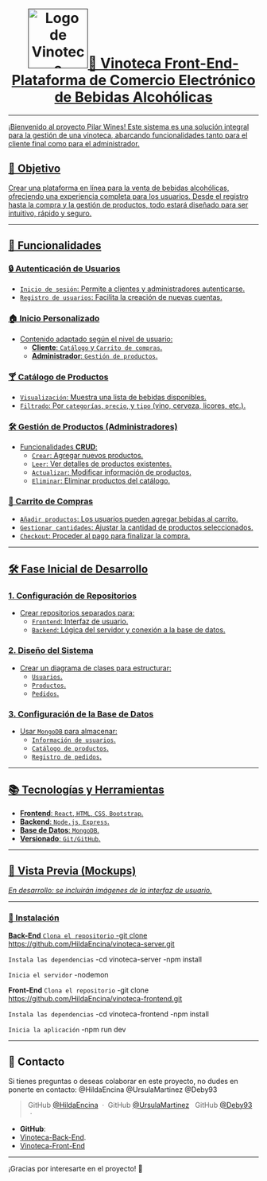 <h1 align="center">
  <br>
  <a href=""><img src="https://drive.google.com/uc?export=view&id=1ZAB0cuvjDPO1wcQ0mV6IEjY0d2aYCur8" alt="Logo de Vinoteca" width="120></a>
</h1>

# 🥂 Vinoteca Front-End- Plataforma de Comercio Electrónico de Bebidas Alcohólicas 

---
¡Bienvenido al proyecto Pilar Wines! Este sistema es una solución integral para la gestión de una vinoteca, abarcando funcionalidades tanto para el cliente final como para el administrador.

## **🎯 Objetivo**
Crear una plataforma en línea para la venta de bebidas alcohólicas, ofreciendo una experiencia completa para los usuarios. Desde el registro hasta la compra y la gestión de productos, todo estará diseñado para ser intuitivo, rápido y seguro.

---

## **🚀 Funcionalidades**

### **🔒 Autenticación de Usuarios**

- `Inicio de sesión`: Permite a clientes y administradores autenticarse.  
- `Registro de usuarios`: Facilita la creación de nuevas cuentas.  

### **🏠 Inicio Personalizado**
- Contenido adaptado según el nivel de usuario:
  - **Cliente**: `Catálogo` y `Carrito de compras`.  
  - **Administrador**: `Gestión de productos`.  

### **🍸 Catálogo de Productos**
- `Visualización`: Muestra una lista de bebidas disponibles.  
- `Filtrado`: Por `categorías`, `precio`, y `tipo` (vino, cerveza, licores, etc.).  

### **🛠 Gestión de Productos (Administradores)**
- Funcionalidades **CRUD**:
  - `Crear`: Agregar nuevos productos.  
  - `Leer`: Ver detalles de productos existentes.  
  - `Actualizar`: Modificar información de productos.  
  - `Eliminar`: Eliminar productos del catálogo.  

### **🛒 Carrito de Compras**
- `Añadir productos`: Los usuarios pueden agregar bebidas al carrito.  
- `Gestionar cantidades`: Ajustar la cantidad de productos seleccionados.  
- `Checkout`: Proceder al pago para finalizar la compra.  

---

## **🛠️ Fase Inicial de Desarrollo**

### **1. Configuración de Repositorios**
- Crear repositorios separados para:  
  - `Frontend`: Interfaz de usuario.  
  - `Backend`: Lógica del servidor y conexión a la base de datos.  

### **2. Diseño del Sistema**
- Crear un diagrama de clases para estructurar:
  - `Usuarios`.  
  - `Productos`.  
  - `Pedidos`.  

### **3. Configuración de la Base de Datos**
- Usar `MongoDB` para almacenar:
  - `Información de usuarios`.  
  - `Catálogo de productos`.  
  - `Registro de pedidos`.  

---

## **📚 Tecnologías y Herramientas**
- **Frontend**: `React`, `HTML`, `CSS`, `Bootstrap`.  
- **Backend**: `Node.js`, `Express`.  
- **Base de Datos**: `MongoDB`.  
- **Versionado**: `Git/GitHub`.  

---

## **📌 Vista Previa (Mockups)**

_En desarrollo: se incluirán imágenes de la interfaz de usuario._  

---

### **🚀 Instalación**

**Back-End**
`Clona el repositorio`
-git clone https://github.com/HildaEncina/vinoteca-server.git

`Instala las dependencias`
-cd vinoteca-server
-npm install

`Inicia el servidor`
-nodemon


**Front-End**
`Clona el repositorio`
-git clone https://github.com/HildaEncina/vinoteca-frontend.git

`Instala las dependencias`
-cd vinoteca-frontend
-npm install

`Inicia la aplicación`
-npm run dev 

---
## **📩 Contacto**
Si tienes preguntas o deseas colaborar en este proyecto, no dudes en ponerte en contacto:
@HildaEncina
@UrsulaMartinez
@Deby93

> GitHub [@HildaEncina](https://github.com/HildaEncina) &nbsp;&middot;&nbsp;
> GitHub [@UrsulaMartinez](https://github.com/UrsulaMartinez) &nbsp;
> GitHub [@Deby93](https://github.com/Deby93) &nbsp;&middot;&nbsp;

- **GitHub**:
-  [Vinoteca-Back-End](https://github.com/HildaEncina/vinoteca-server/).
-  [Vinoteca-Front-End](https://github.com/HildaEncina/vinoteca-frontend)

---

¡Gracias por interesarte en el proyecto! 🍷
